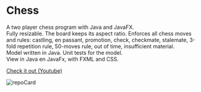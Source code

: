 # Chess
A two player chess program with Java and JavaFX.  
Fully resizable. The board keeps its aspect ratio.
Enforces all chess moves and rules: castling, en passant, promotion, check, checkmate,
stalemate, 3-fold repetition rule, 50-moves rule, out of time, insufficient material.  
Model written in Java. Unit tests for the model.  
View in Java en JavaFx, with FXML and CSS.  

[Check it out (Youtube)](https://youtu.be/4ueerDilA-E)

![repoCard](https://user-images.githubusercontent.com/87835378/127415438-35e1297c-6e95-4762-99e8-ddc6db12d4c2.png)

